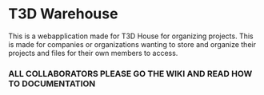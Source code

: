 # T3D Warehouse

This is a webapplication made for T3D House for organizing projects. This is made for companies or organizations wanting to store and organize their projects and files for their own members to access.

### ALL COLLABORATORS PLEASE GO THE WIKI AND READ HOW TO DOCUMENTATION